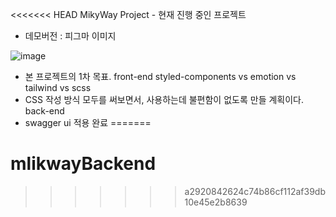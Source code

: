 <<<<<<< HEAD
MikyWay Project - 현재 진행 중인 프로젝트

- 데모버전 : 피그마 이미지

![image](https://github.com/user-attachments/assets/3a21da4c-84a4-4b54-ae38-337c117327f0)

- 본 프로젝트의 1차 목표.
front-end 
styled-components vs emotion vs tailwind vs scss
-  CSS 작성 방식 모두를 써보면서, 사용하는데 불편함이 없도록 만들 계획이다.
back-end
- swagger ui 적용 완료
=======
# mlikwayBackend
>>>>>>> a2920842624c74b86cf112af39db10e45e2b8639
